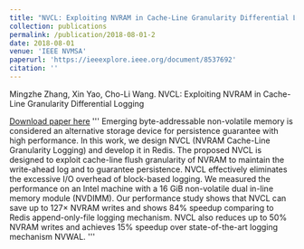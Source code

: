 ```yaml
---
title: "NVCL: Exploiting NVRAM in Cache-Line Granularity Differential Logging"
collection: publications
permalink: /publication/2018-08-01-2
date: 2018-08-01
venue: 'IEEE NVMSA'
paperurl: 'https://ieeexplore.ieee.org/document/8537692'
citation: ''
---
```

Mingzhe Zhang, Xin Yao, Cho-Li Wang. 
NVCL: Exploiting NVRAM in Cache-Line Granularity Differential Logging

[Download paper here](https://ieeexplore.ieee.org/document/8537692)
'''
Emerging byte-addressable non-volatile memory is considered an alternative storage device for persistence guarantee with high performance. In this work, we design NVCL (NVRAM Cache-Line Granularity Logging) and develop it in Redis. The proposed NVCL is designed to exploit cache-line flush granularity of NVRAM to maintain the write-ahead log and to guarantee persistence. NVCL effectively eliminates the excessive I/O overhead of block-based logging. We measured the performance on an Intel machine with a 16 GiB non-volatile dual in-line memory module (NVDIMM). Our performance study shows that NVCL can save up to 127× NVRAM writes and shows 84% speedup comparing to Redis append-only-file logging mechanism. NVCL also reduces up to 50% NVRAM writes and achieves 15% speedup over state-of-the-art logging mechanism NVWAL.
'''